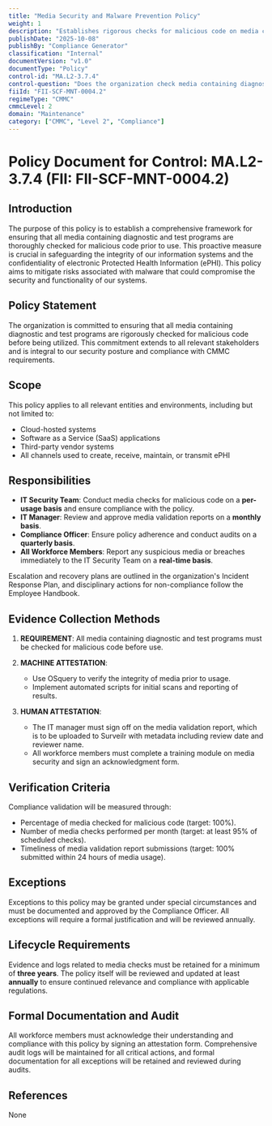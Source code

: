 ```yaml
---
title: "Media Security and Malware Prevention Policy"
weight: 1
description: "Establishes rigorous checks for malicious code on media containing diagnostic and test programs to protect information systems and ePHI."
publishDate: "2025-10-08"
publishBy: "Compliance Generator"
classification: "Internal"
documentVersion: "v1.0"
documentType: "Policy"
control-id: "MA.L2-3.7.4"
control-question: "Does the organization check media containing diagnostic and test programs for malicious code before the media are used?"
fiiId: "FII-SCF-MNT-0004.2"
regimeType: "CMMC"
cmmcLevel: 2
domain: "Maintenance"
category: ["CMMC", "Level 2", "Compliance"]
---
```


# Policy Document for Control: MA.L2-3.7.4 (FII: FII-SCF-MNT-0004.2)

## Introduction
The purpose of this policy is to establish a comprehensive framework for ensuring that all media containing diagnostic and test programs are thoroughly checked for malicious code prior to use. This proactive measure is crucial in safeguarding the integrity of our information systems and the confidentiality of electronic Protected Health Information (ePHI). This policy aims to mitigate risks associated with malware that could compromise the security and functionality of our systems.

## Policy Statement
The organization is committed to ensuring that all media containing diagnostic and test programs are rigorously checked for malicious code before being utilized. This commitment extends to all relevant stakeholders and is integral to our security posture and compliance with CMMC requirements.

## Scope
This policy applies to all relevant entities and environments, including but not limited to:
- Cloud-hosted systems
- Software as a Service (SaaS) applications
- Third-party vendor systems
- All channels used to create, receive, maintain, or transmit ePHI

## Responsibilities
- **IT Security Team**: Conduct media checks for malicious code on a **per-usage basis** and ensure compliance with the policy. 
- **IT Manager**: Review and approve media validation reports on a **monthly basis**.
- **Compliance Officer**: Ensure policy adherence and conduct audits on a **quarterly basis**. 
- **All Workforce Members**: Report any suspicious media or breaches immediately to the IT Security Team on a **real-time basis**.

Escalation and recovery plans are outlined in the organization's Incident Response Plan, and disciplinary actions for non-compliance follow the Employee Handbook.

## Evidence Collection Methods
1. **REQUIREMENT**: All media containing diagnostic and test programs must be checked for malicious code before use.
   
2. **MACHINE ATTESTATION**: 
   - Use OSquery to verify the integrity of media prior to usage. 
   - Implement automated scripts for initial scans and reporting of results.

3. **HUMAN ATTESTATION**: 
   - The IT manager must sign off on the media validation report, which is to be uploaded to Surveilr with metadata including review date and reviewer name. 
   - All workforce members must complete a training module on media security and sign an acknowledgment form.

## Verification Criteria
Compliance validation will be measured through:
- Percentage of media checked for malicious code (target: 100%).
- Number of media checks performed per month (target: at least 95% of scheduled checks).
- Timeliness of media validation report submissions (target: 100% submitted within 24 hours of media usage).

## Exceptions
Exceptions to this policy may be granted under special circumstances and must be documented and approved by the Compliance Officer. All exceptions will require a formal justification and will be reviewed annually.

## Lifecycle Requirements
Evidence and logs related to media checks must be retained for a minimum of **three years**. The policy itself will be reviewed and updated at least **annually** to ensure continued relevance and compliance with applicable regulations.

## Formal Documentation and Audit
All workforce members must acknowledge their understanding and compliance with this policy by signing an attestation form. Comprehensive audit logs will be maintained for all critical actions, and formal documentation for all exceptions will be retained and reviewed during audits.

## References
None